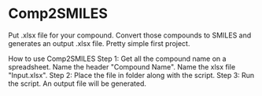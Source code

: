 # Comp2SMILES
Put .xlsx file for your compound. Convert those compounds to SMILES and generates an output .xlsx file. Pretty simple first project.

How to use Comp2SMILES
Step 1: Get all the compound name on a spreadsheet. Name the header "Compound Name". Name the xlsx file "Input.xlsx".
Step 2: Place the file in folder along with the script.
Step 3: Run the script. An output file will be generated.
